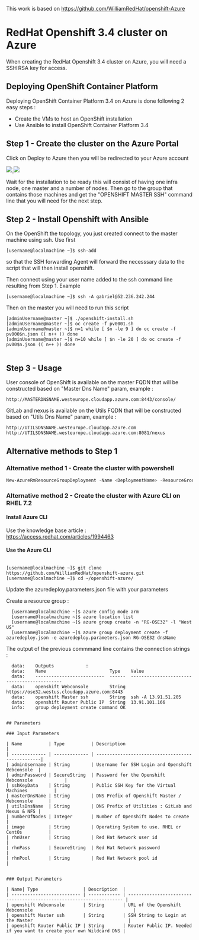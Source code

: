 This work is based on https://github.com/WilliamRedHat/openshift-Azure

# RedHat Openshift 3.4 cluster on Azure

When creating the RedHat Openshift 3.4 cluster on Azure, you will need a SSH RSA key for access.

## Deploying OpenShift Container Platform 

Deploying OpenShift Container Platform 3.4 on Azure is done following 2 easy steps :
- Create the VMs to host an OpenShift installation
- Use Ansible to install OpenShift Container Platform 3.4 

## Step 1 - Create the cluster on the Azure Portal 

Click on Deploy to Azure then you will be redirected to your Azure account 

<a href="https://portal.azure.com/#create/Microsoft.Template/uri/https%3A%2F%2Fraw.githubusercontent.com%2Fgbechara%2Fopenshift-azure%2Fmaster%2Fazuredeploy.json" target="_blank">
    <img src="http://azuredeploy.net/deploybutton.png"/>
</a>
<a href="http://armviz.io/#/?load=https%3A%2F%2Fraw.githubusercontent.com%2FWilliamRedHat%2Fopenshift-azure%2Frhel%2Fazuredeploy.json" target="_blank">
    <img src="http://armviz.io/visualizebutton.png"/>
</a>

Wait for the installation to be ready this will consist of having one infra node, one master and a number of nodes. Then go to the group that contains those machines and get the "OPENSHIFT MASTER SSH" command line that you will need for the next step.

## Step 2 - Install Openshift with Ansible

On the OpenShift the topology, you just created connect to the master machine using ssh.  Use first 

```
[username@localmachine ~]$ ssh-add 
```
so that the SSH forwarding Agent will forward the necesssary data to the script that will then install openshift.

Then connect using your user name added to the ssh command line resulting from Step 1. Example

```
[username@localmachine ~]$ ssh -A gabriel@52.236.242.244

```
Then on the master you will need to run this script

```
[adminUsername@master ~]$ ./openshift-install.sh
[adminUsername@master ~]$ oc create -f pv0001.sh
[adminUsername@master ~]$ n=1 while [ $n -le 9 ] do oc create -f pv000$n.json (( n++ )) done
[adminUsername@master ~]$ n=10 while [ $n -le 20 ] do oc create -f pv00$n.json (( n++ )) done


```

## Step 3 - Usage

User console of OpenShift is available on the master FQDN that will be constructed based on "Master Dns Name" param, example :
```
http://MASTERDNSNAME.westeurope.cloudapp.azure.com:8443/console/
```

GitLab and nexus is available on the Utils FQDN that will be constructed based on "Utils Dns Name" param, example :
```
http://UTILSDNSNAME.westeurope.cloudapp.azure.com
http://UTILSDNSNAME.westeurope.cloudapp.azure.com:8081/nexus
```


## Alternative methods to Step 1

### Alternative method 1 - Create the cluster with powershell

```powershell
New-AzureRmResourceGroupDeployment -Name <DeploymentName> -ResourceGroupName <RessourceGroupName> -TemplateUri https://raw.githubusercontent.com/WilliamRedHat/openshift-azure/rhel/azuredeploy.json
```
### Alternative method 2 - Create the cluster with Azure CLI on RHEL 7.2

#### Install Azure CLI
Use the knowledge base article : https://access.redhat.com/articles/1994463

#### Use the Azure CLI
```

[username@localmachine ~]$ git clone https://github.com/WilliamRedHat/openshift-azure.git
[username@localmachine ~]$ cd ~/openshift-azure/
```

Update the azuredeploy.parameters.json file with your parameters

Create a resource group :

```
  [username@localmachine ~]$ azure config mode arm
  [username@localmachine ~]$ azure location list
  [username@localmachine ~]$ azure group create -n "RG-OSE32" -l "West US"
  [username@localmachine ~]$ azure group deployment create -f azuredeploy.json -e azuredeploy.parameters.json RG-OSE32 dnsName

```
The output of the previous commmand line contains the connection strings :

```
  data:    Outputs            :
  data:    Name                        Type    Value                                       
  data:    --------------------------  ------  --------------------------------------------
  data:    openshift Webconsole        String  https://ose32.westus.cloudapp.azure.com:8443
  data:    openshift Master ssh        String  ssh -A 13.91.51.205                         
  data:    openshift Router Public IP  String  13.91.101.166                               
  info:    group deployment create command OK

```

```

## Parameters

### Input Parameters

| Name          | Type          | Description                                      |
| ------------- | ------------- | -------------------------------------------------|
| adminUsername | String        | Username for SSH Login and Openshift Webconsole  |
| adminPassword | SecureString  | Password for the Openshift Webconsole            |
| sshKeyData    | String        | Public SSH Key for the Virtual Machines          |
| masterDnsName | String        | DNS Prefix of Openshift Master / Webconsole      |
| utilsDnsName  | String        | DNS Prefix of Utilities : GitLab and Nexus & NFS |
| numberOfNodes | Integer       | Number of Openshift Nodes to create              |
| image         | String        | Operating System to use. RHEL or CentOs          |
| rhnUser       | String        | Red Hat Network user id                          |
| rhnPass       | SecureString  | Red Hat Network password                         |
| rhnPool       | String        | Red Hat Network pool id                          |


### Output Parameters

| Name| Type                 | Description  |
| -------------------------- | ------------ | -------------------------------------------------------------------- |
| openshift Webconsole       | String       | URL of the Openshift Webconsole                                      |
| openshift Master ssh       | String       | SSH String to Login at the Master                                    |
| openshift Router Public IP | String       | Router Public IP. Needed if you want to create your own Wildcard DNS |

